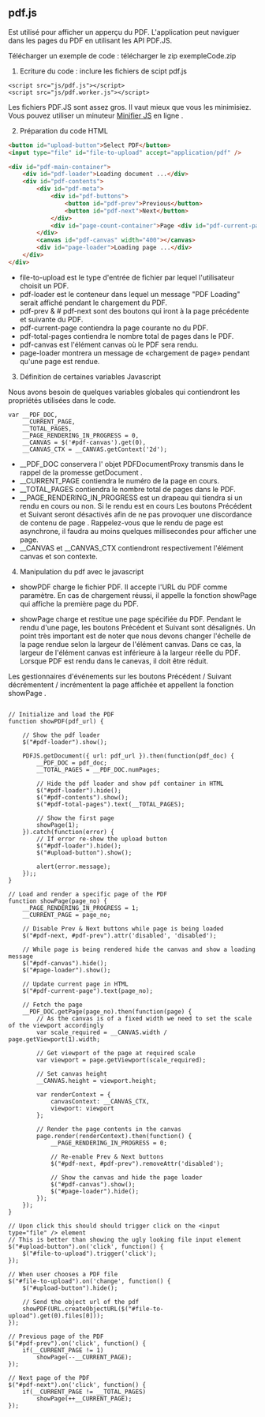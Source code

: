 ## pdf.js

Est utilisé pour afficher un apperçu du PDF. L'application peut naviguer dans les pages du PDF en utilisant les API PDF.JS.

Télécharger un exemple de code : télécharger le zip exempleCode.zip

1. Ecriture du code : inclure les fichiers de scipt pdf.js

```JS
<script src="js/pdf.js"></script>
<script src="js/pdf.worker.js"></script>
```

Les fichiers PDF.JS sont assez gros. Il vaut mieux que vous les minimisiez. Vous pouvez utiliser un minuteur [Minifier JS](https://javascript-minifier.com/) en ligne .

2. Préparation du code HTML

```HTML
<button id="upload-button">Select PDF</button> 
<input type="file" id="file-to-upload" accept="application/pdf" />

<div id="pdf-main-container">
    <div id="pdf-loader">Loading document ...</div>
    <div id="pdf-contents">
        <div id="pdf-meta">
            <div id="pdf-buttons">
                <button id="pdf-prev">Previous</button>
                <button id="pdf-next">Next</button>
            </div>
            <div id="page-count-container">Page <div id="pdf-current-page"></div> of <div id="pdf-total-pages"></div></div>
        </div>
        <canvas id="pdf-canvas" width="400"></canvas>
        <div id="page-loader">Loading page ...</div>
    </div>
</div>

```

- file-to-upload est le type d'entrée de fichier par lequel l'utilisateur choisit un PDF.
- pdf-loader est le conteneur dans lequel un message "PDF Loading" serait affiché pendant le chargement du PDF.
- pdf-prev & # pdf-next sont des boutons qui iront à la page précédente et suivante du PDF.
- pdf-current-page contiendra la page courante no du PDF.
- pdf-total-pages contiendra le nombre total de pages dans le PDF.
- pdf-canvas est l'élément canvas où le PDF sera rendu.
- page-loader montrera un message de «chargement de page» pendant qu'une page est rendue.

3. Définition de certaines variables Javascript

Nous avons besoin de quelques variables globales qui contiendront les propriétés utilisées dans le code.

```JS
var __PDF_DOC,
    __CURRENT_PAGE,
    __TOTAL_PAGES,
    __PAGE_RENDERING_IN_PROGRESS = 0,
    __CANVAS = $('#pdf-canvas').get(0),
    __CANVAS_CTX = __CANVAS.getContext('2d');
```

- __PDF_DOC conservera l' objet PDFDocumentProxy transmis dans le rappel de la promesse getDocument .
- __CURRENT_PAGE contiendra le numéro de la page en cours. 
- __TOTAL_PAGES contiendra le nombre total de pages dans le PDF.
- __PAGE_RENDERING_IN_PROGRESS est un drapeau qui tiendra si un rendu en cours ou non. Si le rendu est en cours Les boutons Précédent et Suivant seront désactivés afin de ne pas provoquer une discordance de contenu de page . Rappelez-vous que le rendu de page est asynchrone, il faudra au moins quelques millisecondes pour afficher une page.
- __CANVAS et __CANVAS_CTX contiendront respectivement l'élément canvas et son contexte.

4. Manipulation du pdf avec le javascript

- showPDF charge le fichier PDF. Il accepte l'URL du PDF comme paramètre. En cas de chargement réussi, il appelle la fonction showPage qui affiche la première page du PDF.

- showPage charge et restitue une page spécifiée du PDF. Pendant le rendu d'une page, les boutons Précédent et Suivant sont désalignés. Un point très important est de noter que nous devons changer l'échelle de la page rendue selon la largeur de l'élément canvas. Dans ce cas, la largeur de l'élément canvas est inférieure à la largeur réelle du PDF. Lorsque PDF est rendu dans le canevas, il doit être réduit.

Les gestionnaires d'événements sur les boutons Précédent / Suivant décrémentent / incrémentent la page affichée et appellent la fonction showPage .

```JS

// Initialize and load the PDF
function showPDF(pdf_url) {
    
    // Show the pdf loader
    $("#pdf-loader").show();

    PDFJS.getDocument({ url: pdf_url }).then(function(pdf_doc) {
        __PDF_DOC = pdf_doc;
        __TOTAL_PAGES = __PDF_DOC.numPages;
        
        // Hide the pdf loader and show pdf container in HTML
        $("#pdf-loader").hide();
        $("#pdf-contents").show();
        $("#pdf-total-pages").text(__TOTAL_PAGES);

        // Show the first page
        showPage(1);
    }).catch(function(error) {
        // If error re-show the upload button
        $("#pdf-loader").hide();
        $("#upload-button").show();
        
        alert(error.message);
    });;
}

// Load and render a specific page of the PDF
function showPage(page_no) {
    __PAGE_RENDERING_IN_PROGRESS = 1;
    __CURRENT_PAGE = page_no;

    // Disable Prev & Next buttons while page is being loaded
    $("#pdf-next, #pdf-prev").attr('disabled', 'disabled');

    // While page is being rendered hide the canvas and show a loading message
    $("#pdf-canvas").hide();
    $("#page-loader").show();

    // Update current page in HTML
    $("#pdf-current-page").text(page_no);
    
    // Fetch the page
    __PDF_DOC.getPage(page_no).then(function(page) {
        // As the canvas is of a fixed width we need to set the scale of the viewport accordingly
        var scale_required = __CANVAS.width / page.getViewport(1).width;

        // Get viewport of the page at required scale
        var viewport = page.getViewport(scale_required);

        // Set canvas height
        __CANVAS.height = viewport.height;

        var renderContext = {
            canvasContext: __CANVAS_CTX,
            viewport: viewport
        };
        
        // Render the page contents in the canvas
        page.render(renderContext).then(function() {
            __PAGE_RENDERING_IN_PROGRESS = 0;

            // Re-enable Prev & Next buttons
            $("#pdf-next, #pdf-prev").removeAttr('disabled');

            // Show the canvas and hide the page loader
            $("#pdf-canvas").show();
            $("#page-loader").hide();
        });
    });
}

// Upon click this should should trigger click on the <input type="file" /> element
// This is better than showing the ugly looking file input element
$("#upload-button").on('click', function() {
    $("#file-to-upload").trigger('click');
});

// When user chooses a PDF file
$("#file-to-upload").on('change', function() {
    $("#upload-button").hide();

    // Send the object url of the pdf
    showPDF(URL.createObjectURL($("#file-to-upload").get(0).files[0]));
});

// Previous page of the PDF
$("#pdf-prev").on('click', function() {
    if(__CURRENT_PAGE != 1)
        showPage(--__CURRENT_PAGE);
});

// Next page of the PDF
$("#pdf-next").on('click', function() {
    if(__CURRENT_PAGE != __TOTAL_PAGES)
        showPage(++__CURRENT_PAGE);
});

```